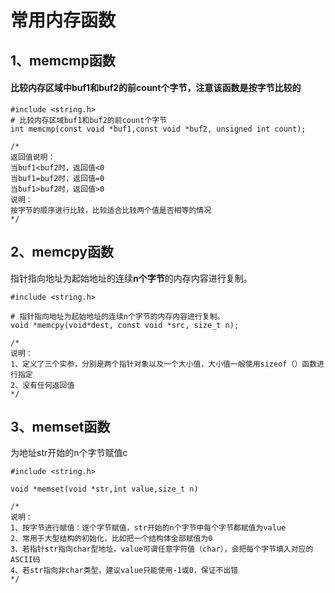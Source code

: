 # 常用内存函数

## 1、memcmp函数

#### 比较内存区域中buf1和buf2的前count个字节，注意该函数是按字节比较的

    #include <string.h> 
    # 比较内存区域buf1和buf2的前count个字节
    int memcmp(const void *buf1,const void *buf2, unsigned int count);
    
    /*
    返回值说明：
    当buf1<buf2时，返回值<0
    当buf1=buf2时，返回值=0
    当buf1>buf2时，返回值>0
    说明：
    按字节的顺序进行比较，比较适合比较两个值是否相等的情况
    */

## 2、memcpy函数

指针指向地址为起始地址的连续**n个字节**的内存内容进行复制。

    #include <string.h> 
    
    # 指针指向地址为起始地址的连续n个字节的内存内容进行复制。
    void *memcpy(void*dest, const void *src, size_t n);
    
    /*
    说明：
    1、定义了三个实参，分别是两个指针对象以及一个大小值，大小值一般使用sizeof（）函数进行指定
    2、没有任何返回值
    */

## 3、memset函数

为地址str开始的n个字节赋值c

    #include <string.h> 
     
    void *memset(void *str,int value,size_t n)
    
    /*
    说明：
    1、按字节进行赋值：逐个字节赋值，str开始的n个字节中每个字节都赋值为value
    2、常用于大型结构的初始化，比如把一个结构体全部赋值为0
    3、若指针str指向char型地址，value可谓任意字符值（char），会把每个字节填入对应的ASCII码
    4、若str指向非char类型，建议value只能使用-1或0，保证不出错
    */